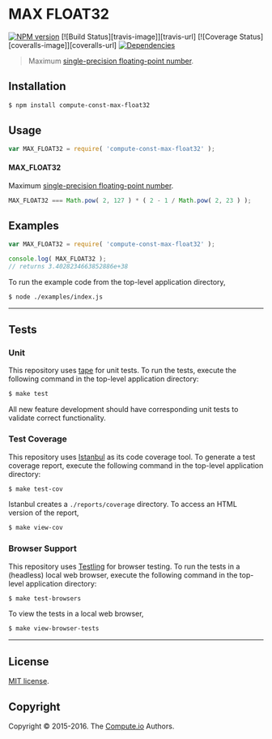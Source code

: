 MAX FLOAT32
===
[![NPM version][npm-image]][npm-url] [![Build Status][travis-image]][travis-url] [![Coverage Status][coveralls-image]][coveralls-url] [![Dependencies][dependencies-image]][dependencies-url]

> Maximum [single-precision floating-point number][ieee754].


## Installation

``` bash
$ npm install compute-const-max-float32
```


## Usage

``` javascript
var MAX_FLOAT32 = require( 'compute-const-max-float32' );
```

#### MAX_FLOAT32

Maximum [single-precision floating-point number][ieee754].

``` javascript
MAX_FLOAT32 === Math.pow( 2, 127 ) * ( 2 - 1 / Math.pow( 2, 23 ) );
```


## Examples

``` javascript
var MAX_FLOAT32 = require( 'compute-const-max-float32' );

console.log( MAX_FLOAT32 );
// returns 3.4028234663852886e+38
```

To run the example code from the top-level application directory,

``` bash
$ node ./examples/index.js
```


---
## Tests

### Unit

This repository uses [tape][tape] for unit tests. To run the tests, execute the following command in the top-level application directory:

``` bash
$ make test
```

All new feature development should have corresponding unit tests to validate correct functionality.


### Test Coverage

This repository uses [Istanbul][istanbul] as its code coverage tool. To generate a test coverage report, execute the following command in the top-level application directory:

``` bash
$ make test-cov
```

Istanbul creates a `./reports/coverage` directory. To access an HTML version of the report,

``` bash
$ make view-cov
```


### Browser Support

This repository uses [Testling][testling] for browser testing. To run the tests in a (headless) local web browser, execute the following command in the top-level application directory:

``` bash
$ make test-browsers
```

To view the tests in a local web browser,

``` bash
$ make view-browser-tests
```

<!-- [![browser support][browsers-image]][browsers-url] -->


---
## License

[MIT license](http://opensource.org/licenses/MIT). 


## Copyright

Copyright &copy; 2015-2016. The [Compute.io][compute-io] Authors.


[npm-image]: http://img.shields.io/npm/v/compute-const-max-float32.svg
[npm-url]: https://npmjs.org/package/compute-const-max-float32

[build-image]: http://img.shields.io/travis/const-io/max-float32/master.svg
[build-url]: https://travis-ci.org/const-io/max-float32

[coverage-image]: https://img.shields.io/codecov/c/github/const-io/max-float32/master.svg
[coverage-url]: https://codecov.io/github/const-io/max-float32?branch=master

[dependencies-image]: http://img.shields.io/david/const-io/max-float32.svg
[dependencies-url]: https://david-dm.org/const-io/max-float32

[dev-dependencies-image]: http://img.shields.io/david/dev/const-io/max-float32.svg
[dev-dependencies-url]: https://david-dm.org/dev/const-io/max-float32

[github-issues-image]: http://img.shields.io/github/issues/const-io/max-float32.svg
[github-issues-url]: https://github.com/const-io/max-float32/issues

[tape]: https://github.com/substack/tape
[istanbul]: https://github.com/gotwarlost/istanbul
[testling]: https://ci.testling.com

[compute-io]: https://github.com/compute-io/
[ieee754]: http://en.wikipedia.org/wiki/IEEE_754-1985
